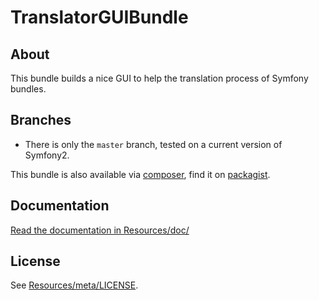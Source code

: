 # TranslatorGUIBundle

## About ##

This bundle builds a nice GUI to help the translation process of Symfony
bundles.

## Branches ##

* There is only the `master` branch, tested on a current version of Symfony2. 

This bundle is also available via [composer](https://github.com/composer/composer), find it on [packagist](http://packagist.org/packages/geschke/translator-gui-bundle).

## Documentation ##

[Read the documentation in Resources/doc/](https://github.com/geschke/translator-gui-bundle/blob/master/Resources/doc/index.md)

## License ##

See [Resources/meta/LICENSE](https://github.com/geschke/translator-gui-bundle/blob/master/Resources/meta/LICENSE).
